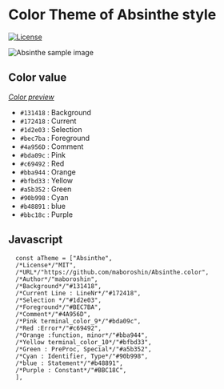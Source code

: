 # Color Theme of Absinthe style
[![License](https://img.shields.io/badge/License-MIT-blue.svg)](https://opensource.org/licenses/MIT)

![Absinthe sample image](https://user-images.githubusercontent.com/41102508/79045321-72460300-7c45-11ea-8de8-4df5fd35ffa4.png)

## Color value
*[Color preview](https://github.com/maboroshin/Absinthe.color/issues/1)*

* `#131418` : Background
* `#172418` : Current
* `#1d2e03` : Selection
* `#bec7ba` : Foreground
* `#4a956D` : Comment
* `#bda09c` : Pink
* `#c69492` : Red
* `#bba944` : Orange
* `#bfbd33` : Yellow
* `#a5b352` : Green
* `#90b998` : Cyan
* `#b48891` : blue
* `#bbc18c` : Purple

## Javascript
```
  const aTheme = ["Absinthe",
  /*License*/"MIT",
  /*URL*/"https://github.com/maboroshin/Absinthe.color",
  /*Author*/"maboroshin",
  /*Background*/"#131418",
  /*Current Line : LineNr*/"#172418",
  /*Selection */"#1d2e03",
  /*Foreground*/"#BEC7BA",
  /*Comment*/"#4A956D",
  /*Pink terminal_color_9*/"#bda09c",
  /*Red :Error*/"#c69492",
  /*Orange :function, minor*/"#bba944",
  /*Yellow terminal_color_10*/"#bfbd33",
  /*Green : PreProc, Special*/"#a5b352",
  /*Cyan : Identifier, Type*/"#90b998",
  /*blue : Statement*/"#b48891",
  /*Purple : Constant*/"#BBC18C",
  ],
  ```
